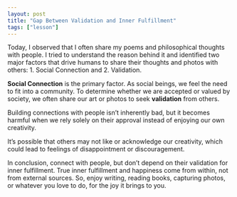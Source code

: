 ```yaml
---
layout: post
title: "Gap Between Validation and Inner Fulfillment"
tags: ["lesson"]
---
```


Today, I observed that I often share my poems and philosophical thoughts with people. I tried to understand the reason behind it and identified two major factors that drive humans to share their thoughts and photos with others: 1. Social Connection and 2. Validation.

**Social Connection** is the primary factor. As social beings, we feel the need to fit into a community. To determine whether we are accepted or valued by society, we often share our art or photos to seek **validation** from others.

Building connections with people isn’t inherently bad, but it becomes harmful when we rely solely on their approval instead of enjoying our own creativity.

It’s possible that others may not like or acknowledge our creativity, which could lead to feelings of disappointment or discouragement.

In conclusion, connect with people, but don’t depend on their validation for inner fulfillment. True inner fulfillment and happiness come from within, not from external sources. So, enjoy writing, reading books, capturing photos, or whatever you love to do, for the joy it brings to you.

